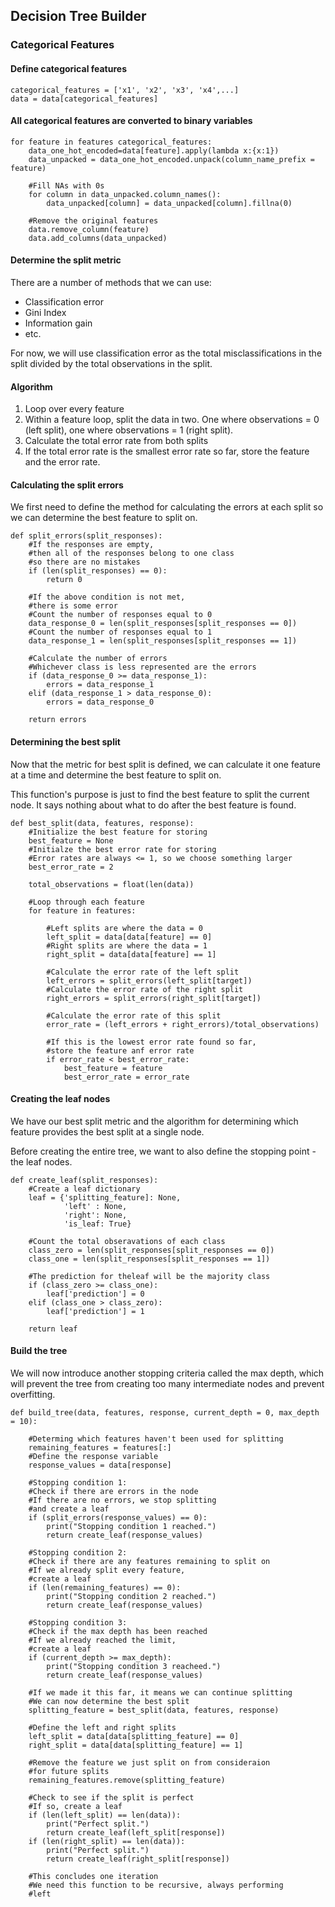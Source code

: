 ## Decision Tree Builder

### Categorical Features

#### Define categorical features

	categorical_features = ['x1', 'x2', 'x3', 'x4',...]
	data = data[categorical_features]  

#### All categorical features are converted to binary variables
    for feature in features categorical_features:
	    data_one_hot_encoded=data[feature].apply(lambda x:{x:1})
	    data_unpacked = data_one_hot_encoded.unpack(column_name_prefix = feature)
	
		#Fill NAs with 0s
		for column in data_unpacked.column_names():
			data_unpacked[column] = data_unpacked[column].fillna(0)
	
		#Remove the original features
		data.remove_column(feature)
		data.add_columns(data_unpacked)
	
#### Determine the split metric
There are a number of methods that we can use:

 - Classification error
 - Gini Index
 - Information gain
 - etc.

For now, we will use classification error as the total misclassifications in the split divided by the total observations in the split.

#### Algorithm
1. Loop over every feature
2. Within a feature loop, split the data in two. One where observations = 0 (left split), one where observations = 1 (right split).
3.  Calculate the total error rate from both splits
4.  If the total error rate is the smallest error rate so far, store the feature and the error rate.

#### Calculating the split errors
We first need to define the method for calculating the errors at each split so we can determine the best feature to split on.

    def split_errors(split_responses):
	    #If the responses are empty,
	    #then all of the responses belong to one class
	    #so there are no mistakes
	    if (len(split_responses) == 0):
		    return 0
		    
		#If the above condition is not met,
		#there is some error
		#Count the number of responses equal to 0
		data_response_0 = len(split_responses[split_responses == 0])
		#Count the number of responses equal to 1
		data_response_1 = len(split_responses[split_responses == 1])
		
		#Calculate the number of errors
		#Whichever class is less represented are the errors
		if (data_response_0 >= data_response_1):
			errors = data_response_1
		elif (data_response_1 > data_response_0):
			errors = data_response_0
		
		return errors
	    

#### Determining the best split
Now that the metric for best split is defined, we can calculate it one feature at a time and determine the best feature to split on.

This function's purpose is just to find the best feature to split the current node. It says nothing about what to do after the best feature is found.

    def best_split(data, features, response):
	    #Initialize the best feature for storing
	    best_feature = None
	    #Initialze the best error rate for storing
	    #Error rates are always <= 1, so we choose something larger
	    best_error_rate = 2

		total_observations = float(len(data))
		
		#Loop through each feature
		for feature in features:
		
			#Left splits are where the data = 0
			left_split = data[data[feature] == 0]
			#Right splits are where the data = 1
			right_split = data[data[feature] == 1]
			
			#Calculate the error rate of the left split
			left_errors = split_errors(left_split[target])
			#Calculate the error rate of the right split
			right_errors = split_errors(right_split[target])
			
			#Calculate the error rate of this split
			error_rate = (left_errors + right_errors)/total_observations)
			
			#If this is the lowest error rate found so far,
			#store the feature anf error rate
			if error_rate < best_error_rate:
				best_feature = feature
				best_error_rate = error_rate

#### Creating the leaf nodes
We have our best split metric and the algorithm for determining which feature provides the best split at a single node.

Before creating the entire tree, we want to also define the stopping point - the leaf nodes.

    def create_leaf(split_responses):
	    #Create a leaf dictionary
	    leaf = {'splitting_feature]: None,
				'left' : None,
				'right': None,
				'is_leaf: True}
		
		#Count the total obseravations of each class
		class_zero = len(split_responses[split_responses == 0])
		class_one = len(split_responses[split_responses == 1])

	    #The prediction for theleaf will be the majority class
	    if (class_zero >= class_one):
		    leaf['prediction'] = 0
		elif (class_one > class_zero):
			leaf['prediction'] = 1
		
		return leaf

#### Build the tree
We will now introduce another stopping criteria called the max depth, which will prevent the tree from creating too many intermediate nodes and prevent overfitting.

    def build_tree(data, features, response, current_depth = 0, max_depth = 10):

		#Determing which features haven't been used for splitting
		remaining_features = features[:]
		#Define the response variable
		response_values = data[response]

		#Stopping condition 1:
		#Check if there are errors in the node
		#If there are no errors, we stop splitting
		#and create a leaf
		if (split_errors(response_values) == 0):
			print("Stopping condition 1 reached.")
			return create_leaf(response_values)
			
		#Stopping condition 2:
		#Check if there are any features remaining to split on
		#If we already split every feature,
		#create a leaf
		if (len(remaining_features) == 0):
			print("Stopping condition 2 reached.")
			return create_leaf(response_values)
		
		#Stopping condition 3:
		#Check if the max depth has been reached
		#If we already reached the limit,
		#create a leaf
		if (current_depth >= max_depth):
			print("Stopping condition 3 reacheed.")
			return create_leaf(response_values)
		
		#If we made it this far, it means we can continue splitting
		#We can now determine the best split
		splitting_feature = best_split(data, features, response)
		
		#Define the left and right splits
		left_split = data[data[splitting_feature] == 0]
		right_split = data[data[splitting_feature] == 1]

		#Remove the feature we just split on from consideraion
		#for future splits
		remaining_features.remove(splitting_feature)

		#Check to see if the split is perfect
		#If so, create a leaf
		if (len(left_split) == len(data)):
			print("Perfect split.")
			return create_leaf(left_split[response])
		if (len(right_split) == len(data)):
			print("Perfect split.")
			return create_leaf(right_split[response])
		
		#This concludes one iteration
		#We need this function to be recursive, always performing
		#left
		


    


<!--stackedit_data:
eyJoaXN0b3J5IjpbLTEwMjE1OTAzNzJdfQ==
-->